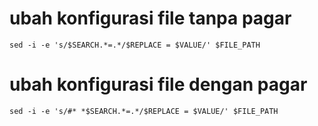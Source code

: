 # ubah konfigurasi file tanpa pagar
    
    sed -i -e 's/$SEARCH.*=.*/$REPLACE = $VALUE/' $FILE_PATH

# ubah konfigurasi file dengan pagar

    sed -i -e 's/#* *$SEARCH.*=.*/$REPLACE = $VALUE/' $FILE_PATH
